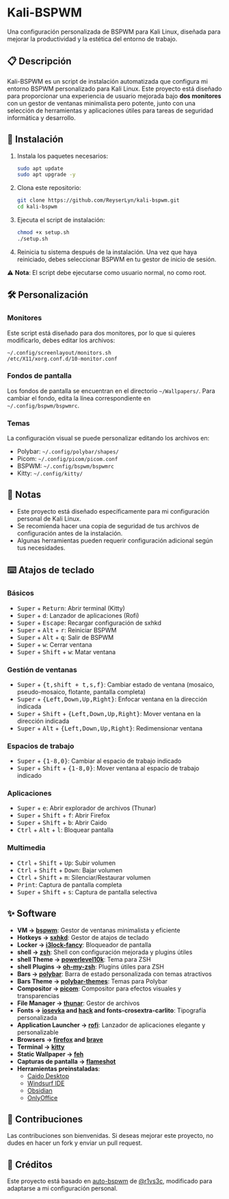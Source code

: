 # Kali-BSPWM

Una configuración personalizada de BSPWM para Kali Linux, diseñada para mejorar la productividad y la estética del entorno de trabajo.

## 📋 Descripción

Kali-BSPWM es un script de instalación automatizada que configura mi entorno BSPWM personalizado para Kali Linux. Este proyecto está diseñado para proporcionar una experiencia de usuario mejorada bajo **dos monitores** con un gestor de ventanas minimalista pero potente, junto con una selección de herramientas y aplicaciones útiles para tareas de seguridad informática y desarrollo.

## 🚀 Instalación

1. Instala los paquetes necesarios:
   ```bash
   sudo apt update
   sudo apt upgrade -y
   ```

2. Clona este repositorio:
   ```bash
   git clone https://github.com/ReyserLyn/kali-bspwm.git
   cd kali-bspwm
   ```

3. Ejecuta el script de instalación:
   ```bash
   chmod +x setup.sh
   ./setup.sh
   ```

4. Reinicia tu sistema después de la instalación. Una vez que haya reiniciado, debes seleccionar BSPWM en tu gestor de inicio de sesión.

⚠️ **Nota**: El script debe ejecutarse como usuario normal, no como root.

## 🛠️ Personalización

### Monitores
Este script está diseñado para dos monitores, por lo que si quieres modificarlo, debes editar los archivos:
```
~/.config/screenlayout/monitors.sh
/etc/X11/xorg.conf.d/10-monitor.conf
```

### Fondos de pantalla
Los fondos de pantalla se encuentran en el directorio `~/Wallpapers/`. Para cambiar el fondo, edita la línea correspondiente en `~/.config/bspwm/bspwmrc`.

### Temas
La configuración visual se puede personalizar editando los archivos en:
- Polybar: `~/.config/polybar/shapes/`
- Picom: `~/.config/picom/picom.conf`
- BSPWM: `~/.config/bspwm/bspwmrc`
- Kitty: `~/.config/kitty/`

## 📝 Notas

- Este proyecto está diseñado específicamente para mi configuración personal de Kali Linux.
- Se recomienda hacer una copia de seguridad de tus archivos de configuración antes de la instalación.
- Algunas herramientas pueden requerir configuración adicional según tus necesidades.

## ⌨️ Atajos de teclado

### Básicos
- <kbd>Super</kbd> + <kbd>Return</kbd>: Abrir terminal (Kitty)
- <kbd>Super</kbd> + <kbd>d</kbd>: Lanzador de aplicaciones (Rofi)
- <kbd>Super</kbd> + <kbd>Escape</kbd>: Recargar configuración de sxhkd
- <kbd>Super</kbd> + <kbd>Alt</kbd> + <kbd>r</kbd>: Reiniciar BSPWM
- <kbd>Super</kbd> + <kbd>Alt</kbd> + <kbd>q</kbd>: Salir de BSPWM
- <kbd>Super</kbd> + <kbd>w</kbd>: Cerrar ventana
- <kbd>Super</kbd> + <kbd>Shift</kbd> + <kbd>w</kbd>: Matar ventana

### Gestión de ventanas
- <kbd>Super</kbd> + <kbd>{t,shift + t,s,f}</kbd>: Cambiar estado de ventana (mosaico, pseudo-mosaico, flotante, pantalla completa)
- <kbd>Super</kbd> + <kbd>{Left,Down,Up,Right}</kbd>: Enfocar ventana en la dirección indicada
- <kbd>Super</kbd> + <kbd>Shift</kbd> + <kbd>{Left,Down,Up,Right}</kbd>: Mover ventana en la dirección indicada
- <kbd>Super</kbd> + <kbd>Alt</kbd> + <kbd>{Left,Down,Up,Right}</kbd>: Redimensionar ventana

### Espacios de trabajo
- <kbd>Super</kbd> + <kbd>{1-8,0}</kbd>: Cambiar al espacio de trabajo indicado
- <kbd>Super</kbd> + <kbd>Shift</kbd> + <kbd>{1-8,0}</kbd>: Mover ventana al espacio de trabajo indicado

### Aplicaciones
- <kbd>Super</kbd> + <kbd>e</kbd>: Abrir explorador de archivos (Thunar)
- <kbd>Super</kbd> + <kbd>Shift</kbd> + <kbd>f</kbd>: Abrir Firefox
- <kbd>Super</kbd> + <kbd>Shift</kbd> + <kbd>b</kbd>: Abrir Caido
- <kbd>Ctrl</kbd> + <kbd>Alt</kbd> + <kbd>l</kbd>: Bloquear pantalla

### Multimedia
- <kbd>Ctrl</kbd> + <kbd>Shift</kbd> + <kbd>Up</kbd>: Subir volumen
- <kbd>Ctrl</kbd> + <kbd>Shift</kbd> + <kbd>Down</kbd>: Bajar volumen
- <kbd>Ctrl</kbd> + <kbd>Shift</kbd> + <kbd>m</kbd>: Silenciar/Restaurar volumen
- <kbd>Print</kbd>: Captura de pantalla completa
- <kbd>Super</kbd> + <kbd>Shift</kbd> + <kbd>s</kbd>: Captura de pantalla selectiva

## ✨ Software

- **VM -> [bspwm](https://github.com/baskerville/bspwm)**: Gestor de ventanas minimalista y eficiente
- **Hotkeys -> [sxhkd](https://github.com/baskerville/sxhkd)**: Gestor de atajos de teclado
- **Locker -> [i3lock-fancy](https://github.com/meskarune/i3lock-fancy)**: Bloqueador de pantalla
- **shell -> [zsh](https://www.zsh.org/)**: Shell con configuración mejorada y plugins útiles
- **shell Theme -> [powerlevel10k](https://github.com/romkatv/powerlevel10k)**: Tema para ZSH
- **shell Plugins -> [oh-my-zsh](https://github.com/ohmyzsh/ohmyzsh)**: Plugins útiles para ZSH
- **Bars -> [polybar](https://github.com/polybar/polybar)**: Barra de estado personalizada con temas atractivos
- **Bars Theme -> [polybar-themes](https://github.com/adi1090x/polybar-themes)**: Temas para Polybar
- **Compositor -> [picom](https://github.com/yshui/picom)**: Compositor para efectos visuales y transparencias
- **File Manager -> [thunar](https://docs.xfce.org/xfce/thunar/start)**: Gestor de archivos
- **Fonts -> [iosevka](https://github.com/ryanoasis/nerd-fonts/tree/master/patched-fonts/Iosevka) and [hack](https://github.com/ryanoasis/nerd-fonts/tree/master/patched-fonts/Hack) and fonts-crosextra-carlito**: Tipografía personalizada
- **Application Launcher -> [rofi](https://github.com/davatorium/rofi)**: Lanzador de aplicaciones elegante y personalizable
- **Browsers -> [firefox](https://www.mozilla.org/en-US/firefox/new/) and [brave](https://brave.com/)**
- **Terminal -> [kitty](https://sw.kovidgoyal.net/kitty/)**
- **Static Wallpaper -> [feh](https://github.com/derf/feh)**
- **Capturas de pantalla -> [flameshot](https://flameshot.org/)**
- **Herramientas preinstaladas**: 
  - [Caido Desktop](https://caido.io/)
  - [Windsurf IDE](https://codeium.com/windsurf)
  - [Obsidian](https://obsidian.md/)
  - [OnlyOffice](https://www.onlyoffice.com/)


## 🤝 Contribuciones

Las contribuciones son bienvenidas. Si deseas mejorar este proyecto, no dudes en hacer un fork y enviar un pull request.

## 👏 Créditos
Este proyecto está basado en [auto-bspwm](https://github.com/r1vs3c/auto-bspwm) de [@r1vs3c](https://github.com/r1vs3c), modificado para adaptarse a mi configuración personal.  